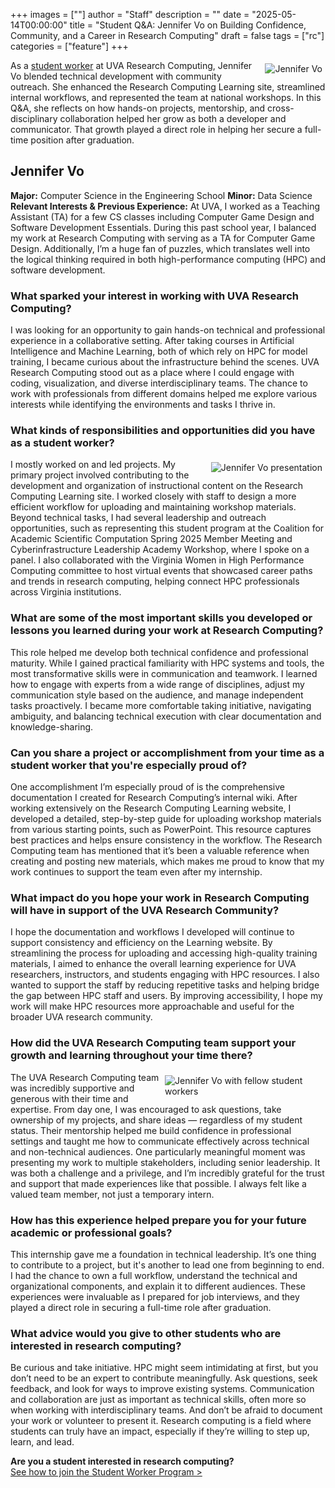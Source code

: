 +++
images = [""]
author = "Staff"
description = ""
date = "2025-05-14T00:00:00"
title = "Student Q&A: Jennifer Vo on Building Confidence, Community, and a Career in Research Computing"
draft = false
tags = ["rc"]
categories = ["feature"]
+++

<img src="/images/2025-students/jennifer-1.png" alt="Jennifer Vo" style="max-width:50%;margin:5px;float:right;">

As a [student worker](https://www.rc.virginia.edu/about/students/) at UVA Research Computing, Jennifer Vo blended technical development with community outreach. She enhanced the Research Computing Learning site, streamlined internal workflows, and represented the team at national workshops. In this Q&A, she reflects on how hands-on projects, mentorship, and cross-disciplinary collaboration helped her grow as both a developer and communicator. That growth played a direct role in helping her secure a full-time position after graduation.

## Jennifer Vo

__Major:__ Computer Science in the Engineering School 
__Minor:__ Data Science 
__Relevant Interests & Previous Experience:__
At UVA, I worked as a Teaching Assistant (TA) for a few CS classes including Computer Game Design and Software Development Essentials. During this past school year, I balanced my work at Research Computing with serving as a TA for Computer Game Design. Additionally, I’m a huge fan of puzzles, which translates well into the logical thinking required in both high-performance computing (HPC) and software development. 

### What sparked your interest in working with UVA Research Computing? 

I was looking for an opportunity to gain hands-on technical and professional experience in a collaborative setting. After taking courses in Artificial Intelligence and Machine Learning, both of which rely on HPC for model training, I became curious about the infrastructure behind the scenes. UVA Research Computing stood out as a place where I could engage with coding, visualization, and diverse interdisciplinary teams. The chance to work with professionals from different domains helped me explore various interests while identifying the environments and tasks I thrive in.  

### What kinds of responsibilities and opportunities did you have as a student worker? 

<img src="/images/2025-students/jennifer-2.jpg" alt="Jennifer Vo presentation" style="max-width:50%;margin:5px;float:right;">

I mostly worked on and led projects. My primary project involved contributing to the development and organization of instructional content on the Research Computing Learning site. I worked closely with staff to design a more efficient workflow for uploading and maintaining workshop materials. Beyond technical tasks, I had several leadership and outreach opportunities, such as representing this student program at the Coalition for Academic Scientific Computation Spring 2025 Member Meeting and Cyberinfrastructure Leadership Academy Workshop, where I spoke on a panel. I also collaborated with the Virginia Women in High Performance Computing committee to host virtual events that showcased career paths and trends in research computing, helping connect HPC professionals across Virginia institutions.

### What are some of the most important skills you developed or lessons you learned during your work at Research Computing? 

This role helped me develop both technical confidence and professional maturity. While I gained practical familiarity with HPC systems and tools, the most transformative skills were in communication and teamwork. I learned how to engage with experts from a wide range of disciplines, adjust my communication style based on the audience, and manage independent tasks proactively. I became more comfortable taking initiative, navigating ambiguity, and balancing technical execution with clear documentation and knowledge-sharing. 

### Can you share a project or accomplishment from your time as a student worker that you're especially proud of? 

One accomplishment I’m especially proud of is the comprehensive documentation I created for Research Computing’s internal wiki. After working extensively on the Research Computing Learning website, I developed a detailed, step-by-step guide for uploading workshop materials from various starting points, such as PowerPoint. This resource captures best practices and helps ensure consistency in the workflow. The Research Computing team has mentioned that it’s been a valuable reference when creating and posting new materials, which makes me proud to know that my work continues to support the team even after my internship. 

### What impact do you hope your work in Research Computing will have in support of the UVA Research Community? 

I hope the documentation and workflows I developed will continue to support consistency and efficiency on the Learning website. By streamlining the process for uploading and accessing high-quality training materials, I aimed to enhance the overall learning experience for UVA researchers, instructors, and students engaging with HPC resources. I also wanted to support the staff by reducing repetitive tasks and helping bridge the gap between HPC staff and users. By improving accessibility, I hope my work will make HPC resources more approachable and useful for the broader UVA research community. 

### How did the UVA Research Computing team support your growth and learning throughout your time there? 

<img src="/images/2025-students/jennifer-3.png" alt="Jennifer Vo with fellow student workers" style="max-width:50%;margin:5px;float:right;">

The UVA Research Computing team was incredibly supportive and generous with their time and expertise. From day one, I was encouraged to ask questions, take ownership of my projects, and share ideas — regardless of my student status. Their mentorship helped me build confidence in professional settings and taught me how to communicate effectively across technical and non-technical audiences. One particularly meaningful moment was presenting my work to multiple stakeholders, including senior leadership. It was both a challenge and a privilege, and I’m incredibly grateful for the trust and support that made experiences like that possible. I always felt like a valued team member, not just a temporary intern.

### How has this experience helped prepare you for your future academic or professional goals? 

This internship gave me a foundation in technical leadership. It’s one thing to contribute to a project, but it's another to lead one from beginning to end. I had the chance to own a full workflow, understand the technical and organizational components, and explain it to different audiences. These experiences were invaluable as I prepared for job interviews, and they played a direct role in securing a full-time role after graduation. 

### What advice would you give to other students who are interested in research computing? 

Be curious and take initiative. HPC might seem intimidating at first, but you don’t need to be an expert to contribute meaningfully. Ask questions, seek feedback, and look for ways to improve existing systems. Communication and collaboration are just as important as technical skills, often more so when working with interdisciplinary teams. And don’t be afraid to document your work or volunteer to present it. Research computing is a field where students can truly have an impact, especially if they’re willing to step up, learn, and lead. 

__Are you a student interested in research computing?__  
[See how to join the Student Worker Program >](https://www.rc.virginia.edu/about/students/)